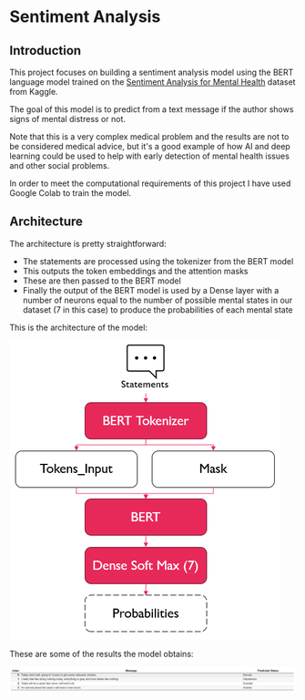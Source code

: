 # Sentiment Analysis

## Introduction

This project focuses on building a sentiment analysis model using the BERT language model trained on the [Sentiment Analysis for Mental Health](https://www.kaggle.com/datasets/suchintikasarkar/sentiment-analysis-for-mental-health) dataset from Kaggle.

The goal of this model is to predict from a text message if the author shows signs of mental distress or not.

Note that this is a very complex medical problem and the results are not to be considered medical advice, but it's a good example of how AI and deep learning could be used to help with early detection of mental health issues and other social problems.

In order to meet the computational requirements of this project I have used Google Colab to train the model.
## Architecture

The architecture is pretty straightforward:

- The statements are processed using the tokenizer from the BERT model
- This outputs the token embeddings and the attention masks
- These are then passed to the BERT model
- Finally the output of the BERT model is used by a Dense layer with a number of neurons equal to the number of possible mental states in our dataset (7 in this case) to produce the probabilities of each mental state

This is the architecture of the model:

![Sentiment Analysis Model](./model.PNG)

These are some of the results the model obtains:

![Sentiment Analysis Results](./results.PNG)